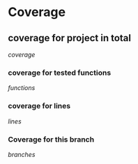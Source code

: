 # Coverage 
## coverage for project in total
$coverage$

### coverage for tested functions

$functions$
### coverage for lines

$lines$

### Coverage for this branch

$branches$